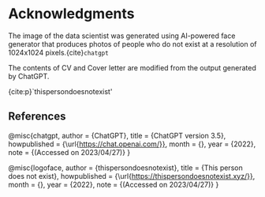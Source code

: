 # Acknowledgments

The image of the data scientist was generated using AI-powered face generator that produces photos of people who do not exist at a resolution of 1024x1024 pixels.{cite}`chatgpt`

The contents of CV and Cover letter are modified from the output generated by ChatGPT.

{cite:p}`thispersondoesnotexist'

## References
@misc{chatgpt,
author = {ChatGPT},
title = {ChatGPT version 3.5},
howpublished = {\url{https://chat.openai.com/}},
month = {},
year = {2022},
note = {(Accessed on 2023/04/27)}
}

@misc{logoface,
author = {thispersondoesnotexist},
title = {This person does not exist},
howpublished = {\url{https://thispersondoesnotexist.xyz/}},
month = {},
year = {2022},
note = {(Accessed on 2023/04/27)}
}


